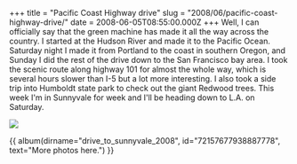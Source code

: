 +++
title = "Pacific Coast Highway drive"
slug = "2008/06/pacific-coast-highway-drive/"
date = 2008-06-05T08:55:00.000Z
+++
Well, I can officially say that the green machine has made it all the way across the country. I started at the Hudson River and made it to the Pacific Ocean. Saturday night I made it from Portland to the coast in southern Oregon, and Sunday I did the rest of the drive down to the San Francisco bay area. I took the scenic route along highway 101 for almost the whole way, which is several hours slower than I-5 but a lot more interesting. I also took a side trip into Humboldt state park to check out the giant Redwood trees. This week I'm in Sunnyvale for week and I'll be heading down to L.A. on Saturday.

![](https://peterlyons-org.s3.amazonaws.com/photos/drive_to_sunnyvale_2008/027_redwood.jpg)

{{ album(dirname="drive_to_sunnyvale_2008", id="72157677938887778", text="More photos here.") }}
